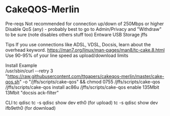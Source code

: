 # CakeQOS-Merlin
Pre-reqs
    Not recommended for connection up/down of 250Mbps or higher
    Disable QoS (any) - probably best to go to Admin/Privacy and "Withdraw" to be sure (note disables others stuff too)
    Entware
    USB Storage
    jffs

Tips
If you use connections like ADSL, VDSL, Docsis, learn about the overhead keyword. https://man7.org/linux/man-pages/man8/tc-cake.8.html
Use 90-95% of your line speed as upload/download limits

Install Example
<br>
/usr/sbin/curl --retry 3 "https://raw.githubusercontent.com/ttgapers/cakeqos-merlin/master/cake-qos.sh" -o "/jffs/scripts/cake-qos" && chmod 0755 /jffs/scripts/cake-qos /jffs/scripts/cake-qos install ac86u /jffs/scripts/cake-qos enable 135Mbit 13Mbit "docsis ack-filter"

CLI
    tc qdisc
    tc -s qdisc show dev eth0 (for upload)
    tc -s qdisc show dev ifb9eth0 (for download)
